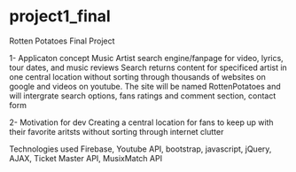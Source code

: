 # project1_final
Rotten Potatoes Final Project

1- Applicaton concept
Music Artist search engine/fanpage for video, lyrics, tour dates, and music reviews
Search returns content for specificed artist in one central location without sorting through thousands of websites on google and videos on youtube.  The site will be named RottenPotatoes and will intergrate search options, fans ratings and comment section, contact form

2- Motivation for dev
Creating a central location for fans to keep up with their favorite aritsts without sorting through internet clutter


Technologies used
Firebase, Youtube API, bootstrap, javascript, jQuery, AJAX,  Ticket Master API,  MusixMatch API
